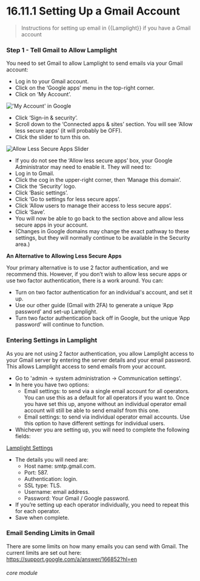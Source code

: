 # 16.11.1 Setting Up a Gmail Account

> Instructions for setting up email in {{Lamplight}} if you have a Gmail account

### Step 1 - Tell Gmail to Allow Lamplight

You need to set Gmail to allow Lamplight to send emails via your Gmail account:
- Log in to your Gmail account.
- Click on the ‘Google apps’ menu in the top-right corner.
- Click on ‘My Account’.

!['My Account' in Google](16.11.1a.png)

- Click ‘Sign-in & security’.
- Scroll down to the ‘Connected apps & sites’ section. You will see ‘Allow less secure apps’ (it will probably be OFF).
- Click the slider to turn this on. 

![Allow Less Secure Apps Slider](16.11.1b.png)

- If you do not see the ‘Allow less secure apps’ box, your Google Administrator may need to enable it.  They will need to:
- Log in to Gmail.
- Click the cog in the upper-right corner, then ‘Manage this domain’.
- Click the ‘Security’ logo.
- Click ‘Basic settings’.
- Click ‘Go to settings for less secure apps’.
- Click ‘Allow users to manage their access to less secure apps’.
- Click ‘Save’.
- You will now be able to go back to the section above and allow less secure apps in your account.
- (Changes in Google domains may change the exact pathway to these settings, but they will normally continue to be available in the Security area.)

**An Alternative to Allowing Less Secure Apps**  

Your primary alternative is to use 2 factor authentication, and we recommend this.  However, if you don’t wish to allow less secure apps or use two factor authentication, there is a work around.  You can:
- Turn on two factor authentication for an individual's account, and set it up.
- Use our other guide (Gmail with 2FA) to generate a unique ‘App password’ and set-up Lamplight.
- Turn two factor authentication back off in Google, but the unique ‘App password’ will continue to function.

### Entering Settings in Lamplight

As you are not using 2 factor authentication, you allow Lamplight access to your Gmail server by entering the server details and your email password.  This allows Lamplight access to send emails from your account.

- Go to 'admin -> system administration -> Communication settings'.
- In here you have two options:
   - Email settings: to send via a single email account for all operators. You can use this as a default for all operators if you want to. Once you have set this up, anyone without an individual operator email account will still be able to send emailsf from this one.
   - Email settings: to send via individual operator email accounts. Use this option to have different settings for individual users.
- Whichever you are setting up, you will need to complete the following fields:
  
[Lamplight Settings](16.11.1c.png)
  
- The details you will need are:
   - Host name: smtp.gmail.com.
   - Port:	587.
   - Authentication: login.
   - SSL type: TLS.
   - Username: email address.
   - Password: Your Gmail / Google password.
- If you’re setting up each operator individually, you need to repeat this for each operator.
- Save when complete.


### Email Sending Limits in Gmail

There are some limits on how many emails you can send with Gmail. The current limits are set out here: https://support.google.com/a/answer/166852?hl=en


###### core module
